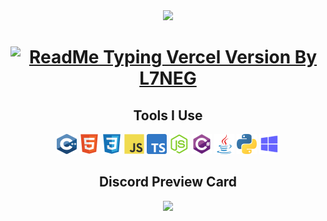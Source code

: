 <div align="center">
  <img height="100" src="https://sk1p.vercel.app/src/images/Sk1P.png"  />
</div>

<h1 align="center"> <a href="https://ghrmt.vercel.app"><img src="https://ghrmt.vercel.app/?font=Fira+Code&size=28&pause=1000&center=true&color=1EF7BB&random=false&width=435&lines=Hi%20%F0%9F%91%8B,%20I%27m%20Sk1P" alt="ReadMe Typing Vercel Version By L7NEG" /></a></h1>

<h2 align="center">Tools I Use</h2>

<p align="center">
<img src="images/c.svg" width="32" height="32" alt="C++"/>
<img src="images/html5.svg" width="32" height="32" alt="HTML"/>
<img src="images/css3.svg" width="32" height="32" alt="CSS" />
<img src="images/javascript.svg" width="32" height="32" alt="Javascript" />
<img src="images/typescript.svg" width="32" height="32" alt="Typescript" />
<img src="images/node-js.svg" width="32" height="32" alt="NodeJS" />
<img src="images/csharp.svg" width="32" height="32" alt="C#" />
<img src="images/java.svg" width="32" height="32" alt="Java" />
<img src="images/python.svg" width="32" height="32" alt="Python" />
<img src="images/windows.svg" width="32" height="32" alt="Python" />
</p>


<h2 align="center">Discord Preview Card</h2>

<div align="center">
  <img src="https://elinarm.vercel.app/api/816465485306658847?theme=dark&amp;bg=0D1117&amp;animated=true&amp;hideDiscrim=false&amp;borderRadius=30px&amp;idleMessage=currently%20doing%20noting"> 
</div>
